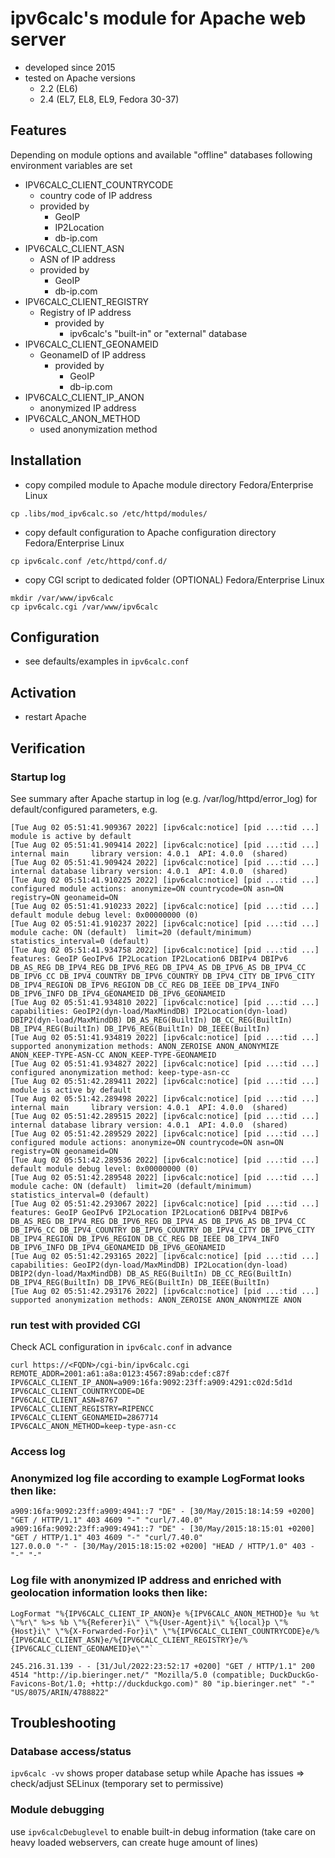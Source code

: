 # ipv6calc's module for Apache web server
 - developed since 2015
 - tested on Apache versions
   - 2.2 (EL6)
   - 2.4 (EL7, EL8, EL9, Fedora 30-37)


## Features

Depending on module options and available "offline" databases following environment variables are set
 - IPV6CALC_CLIENT_COUNTRYCODE
   - country code of IP address
   - provided by
     - GeoIP
     - IP2Location
     - db-ip.com
 - IPV6CALC_CLIENT_ASN
   - ASN of IP address
   - provided by
     - GeoIP
     - db-ip.com
 - IPV6CALC_CLIENT_REGISTRY
   - Registry of IP address
     - provided by
       - ipv6calc's "built-in" or "external" database
 - IPV6CALC_CLIENT_GEONAMEID
   - GeonameID of IP address
     - provided by
       - GeoIP
       - db-ip.com
 - IPV6CALC_CLIENT_IP_ANON
   - anonymized IP address
 - IPV6CALC_ANON_METHOD
   - used anonymization method


## Installation
 - copy compiled module to Apache module directory
	Fedora/Enterprise Linux
```
cp .libs/mod_ipv6calc.so /etc/httpd/modules/
```

 - copy default configuration to Apache configuration directory
	Fedora/Enterprise Linux
```
cp ipv6calc.conf /etc/httpd/conf.d/
```


 - copy CGI script to dedicated folder (OPTIONAL)
	Fedora/Enterprise Linux
```
mkdir /var/www/ipv6calc
cp ipv6calc.cgi /var/www/ipv6calc
```

## Configuration

 - see defaults/examples in `ipv6calc.conf`


## Activation

 - restart Apache


## Verification

### Startup log

See summary after Apache startup in log (e.g. /var/log/httpd/error_log) for default/configured parameters, e.g.

```
[Tue Aug 02 05:51:41.909367 2022] [ipv6calc:notice] [pid ...:tid ...] module is active by default
[Tue Aug 02 05:51:41.909414 2022] [ipv6calc:notice] [pid ...:tid ...] internal main     library version: 4.0.1  API: 4.0.0  (shared)
[Tue Aug 02 05:51:41.909424 2022] [ipv6calc:notice] [pid ...:tid ...] internal database library version: 4.0.1  API: 4.0.0  (shared)
[Tue Aug 02 05:51:41.910225 2022] [ipv6calc:notice] [pid ...:tid ...] configured module actions: anonymize=ON countrycode=ON asn=ON registry=ON geonameid=ON
[Tue Aug 02 05:51:41.910233 2022] [ipv6calc:notice] [pid ...:tid ...] default module debug level: 0x00000000 (0)
[Tue Aug 02 05:51:41.910237 2022] [ipv6calc:notice] [pid ...:tid ...] module cache: ON (default)  limit=20 (default/minimum)  statistics_interval=0 (default)
[Tue Aug 02 05:51:41.934758 2022] [ipv6calc:notice] [pid ...:tid ...] features: GeoIP GeoIPv6 IP2Location IP2Location6 DBIPv4 DBIPv6 DB_AS_REG DB_IPV4_REG DB_IPV6_REG DB_IPV4_AS DB_IPV6_AS DB_IPV4_CC DB_IPV6_CC DB_IPV4_COUNTRY DB_IPV6_COUNTRY DB_IPV4_CITY DB_IPV6_CITY DB_IPV4_REGION DB_IPV6_REGION DB_CC_REG DB_IEEE DB_IPV4_INFO DB_IPV6_INFO DB_IPV4_GEONAMEID DB_IPV6_GEONAMEID
[Tue Aug 02 05:51:41.934810 2022] [ipv6calc:notice] [pid ...:tid ...] capabilities: GeoIP2(dyn-load/MaxMindDB) IP2Location(dyn-load) DBIP2(dyn-load/MaxMindDB) DB_AS_REG(BuiltIn) DB_CC_REG(BuiltIn) DB_IPV4_REG(BuiltIn) DB_IPV6_REG(BuiltIn) DB_IEEE(BuiltIn)
[Tue Aug 02 05:51:41.934819 2022] [ipv6calc:notice] [pid ...:tid ...] supported anonymization methods: ANON_ZEROISE ANON_ANONYMIZE ANON_KEEP-TYPE-ASN-CC ANON_KEEP-TYPE-GEONAMEID
[Tue Aug 02 05:51:41.934827 2022] [ipv6calc:notice] [pid ...:tid ...] configured anonymization method: keep-type-asn-cc
[Tue Aug 02 05:51:42.289411 2022] [ipv6calc:notice] [pid ...:tid ...] module is active by default
[Tue Aug 02 05:51:42.289498 2022] [ipv6calc:notice] [pid ...:tid ...] internal main     library version: 4.0.1  API: 4.0.0  (shared)
[Tue Aug 02 05:51:42.289515 2022] [ipv6calc:notice] [pid ...:tid ...] internal database library version: 4.0.1  API: 4.0.0  (shared)
[Tue Aug 02 05:51:42.289529 2022] [ipv6calc:notice] [pid ...:tid ...] configured module actions: anonymize=ON countrycode=ON asn=ON registry=ON geonameid=ON
[Tue Aug 02 05:51:42.289536 2022] [ipv6calc:notice] [pid ...:tid ...] default module debug level: 0x00000000 (0)
[Tue Aug 02 05:51:42.289548 2022] [ipv6calc:notice] [pid ...:tid ...] module cache: ON (default)  limit=20 (default/minimum)  statistics_interval=0 (default)
[Tue Aug 02 05:51:42.293067 2022] [ipv6calc:notice] [pid ...:tid ...] features: GeoIP GeoIPv6 IP2Location IP2Location6 DBIPv4 DBIPv6 DB_AS_REG DB_IPV4_REG DB_IPV6_REG DB_IPV4_AS DB_IPV6_AS DB_IPV4_CC DB_IPV6_CC DB_IPV4_COUNTRY DB_IPV6_COUNTRY DB_IPV4_CITY DB_IPV6_CITY DB_IPV4_REGION DB_IPV6_REGION DB_CC_REG DB_IEEE DB_IPV4_INFO DB_IPV6_INFO DB_IPV4_GEONAMEID DB_IPV6_GEONAMEID
[Tue Aug 02 05:51:42.293165 2022] [ipv6calc:notice] [pid ...:tid ...] capabilities: GeoIP2(dyn-load/MaxMindDB) IP2Location(dyn-load) DBIP2(dyn-load/MaxMindDB) DB_AS_REG(BuiltIn) DB_CC_REG(BuiltIn) DB_IPV4_REG(BuiltIn) DB_IPV6_REG(BuiltIn) DB_IEEE(BuiltIn)
[Tue Aug 02 05:51:42.293176 2022] [ipv6calc:notice] [pid ...:tid ...] supported anonymization methods: ANON_ZEROISE ANON_ANONYMIZE ANON
```

### run test with provided CGI

Check ACL configuration in `ipv6calc.conf` in advance

```
curl https://<FQDN>/cgi-bin/ipv6calc.cgi
REMOTE_ADDR=2001:a61:a8a:0123:4567:89ab:cdef:c87f
IPV6CALC_CLIENT_IP_ANON=a909:16fa:9092:23ff:a909:4291:c02d:5d1d
IPV6CALC_CLIENT_COUNTRYCODE=DE
IPV6CALC_CLIENT_ASN=8767
IPV6CALC_CLIENT_REGISTRY=RIPENCC
IPV6CALC_CLIENT_GEONAMEID=2867714
IPV6CALC_ANON_METHOD=keep-type-asn-cc
```

### Access log

### Anonymized log file according to example LogFormat looks then like:

```
a909:16fa:9092:23ff:a909:4941::7 "DE" - [30/May/2015:18:14:59 +0200] "GET / HTTP/1.1" 403 4609 "-" "curl/7.40.0"
a909:16fa:9092:23ff:a909:4941::7 "DE" - [30/May/2015:18:15:01 +0200] "GET / HTTP/1.1" 403 4609 "-" "curl/7.40.0"
127.0.0.0 "-" - [30/May/2015:18:15:02 +0200] "HEAD / HTTP/1.0" 403 - "-" "-"
```


### Log file with anonymized IP address and enriched with geolocation information looks then like:

```
LogFormat "%{IPV6CALC_CLIENT_IP_ANON}e %{IPV6CALC_ANON_METHOD}e %u %t \"%r\" %>s %b \"%{Referer}i\" \"%{User-Agent}i\" %{local}p \"%{Host}i\" \"%{X-Forwarded-For}i\" \"%{IPV6CALC_CLIENT_COUNTRYCODE}e/%{IPV6CALC_CLIENT_ASN}e/%{IPV6CALC_CLIENT_REGISTRY}e/%{IPV6CALC_CLIENT_GEONAMEID}e\""`
```

```
245.216.31.139 - - [31/Jul/2022:23:52:17 +0200] "GET / HTTP/1.1" 200 4514 "http://ip.bieringer.net/" "Mozilla/5.0 (compatible; DuckDuckGo-Favicons-Bot/1.0; +http://duckduckgo.com)" 80 "ip.bieringer.net" "-" "US/8075/ARIN/4788822"
```

## Troubleshooting

### Database access/status
`ipv6calc -vv` shows proper database setup while Apache has issues
	=> check/adjust SELinux (temporary set to permissive)

### Module debugging

use `ipv6calcDebuglevel` to enable built-in debug information (take care on heavy loaded webservers, can create huge amount of lines)
